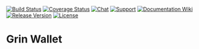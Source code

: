 [![Build Status](https://dev.azure.com/mimblewimble/grin-wallet/_apis/build/status/mimblewimble.grin-wallet?branchName=master)](https://dev.azure.com/mimblewimble/grin-wallet/_build/latest?definitionId=3&branchName=master)
[![Coverage Status](https://img.shields.io/codecov/c/github/mimblewimble/grin-wallet/master.svg)](https://codecov.io/gh/mimblewimble/grin-wallet)
[![Chat](https://img.shields.io/gitter/room/grin_community/Lobby.svg)](https://gitter.im/grin_community/Lobby)
[![Support](https://img.shields.io/badge/support-on%20gitter-brightgreen.svg)](https://gitter.im/grin_community/support)
[![Documentation Wiki](https://img.shields.io/badge/doc-wiki-blue.svg)](https://github.com/mimblewimble/docs/wiki)
[![Release Version](https://img.shields.io/github/release/mimblewimble/grin-wallet.svg)](https://github.com/mimblewimble/grin-wallet/releases)
[![License](https://img.shields.io/github/license/mimblewimble/grin-wallet.svg)](https://github.com/mimblewimble/grin-wallet/blob/master/LICENSE)

# Grin Wallet
